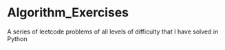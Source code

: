 # Algorithm_Exercises
A series of leetcode problems of all levels of difficulty that I have solved in Python
